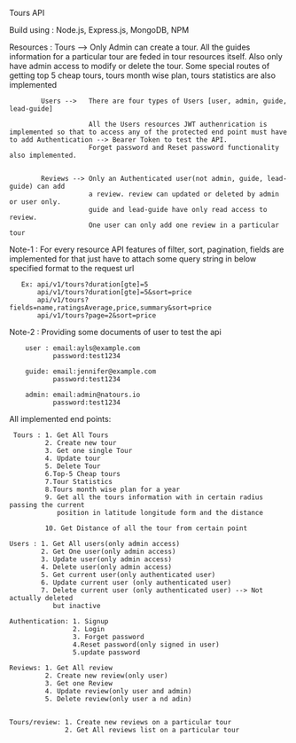 Tours API

Build using : Node.js, Express.js, MongoDB, NPM

Resources : Tours --> Only Admin can create a tour. All the guides information
for a particular tour are feded in tour resources itself.
Also only have admin access to modify or delete the tour.
Some special routes of getting top 5 cheap tours, tours month wise plan, tours statistics are also implemented

            Users -->   There are four types of Users [user, admin, guide, lead-guide]

                        All the Users resources JWT authenrication is implemented so that to access any of the protected end point must have to add Authentication --> Bearer Token to test the API.
                        Forget password and Reset password functionality also implemented.


            Reviews --> Only an Authenticated user(not admin, guide, lead-guide) can add
                        a review. review can updated or deleted by admin or user only.
                        guide and lead-guide have only read access to review.
                        One user can only add one review in a particular tour

Note-1 : For every resource API features of filter, sort, pagination, fields are
implemented for that just have to attach some query string in below specified format to the request url

       Ex: api/v1/tours?duration[gte]=5
           api/v1/tours?duration[gte]=5&sort=price
           api/v1/tours?fields=name,ratingsAverage,price,summary&sort=price
           api/v1/tours?page=2&sort=price

Note-2 : Providing some documents of user to test the api

        user : email:ayls@example.com
               password:test1234

        guide: email:jennifer@example.com
               password:test1234

        admin: email:admin@natours.io
               password:test1234

All implemented end points:

     Tours : 1. Get All Tours
             2. Create new tour
             3. Get one single Tour
             4. Update tour
             5. Delete Tour
             6.Top-5 Cheap tours
             7.Tour Statistics
             8.Tours month wise plan for a year
             9. Get all the tours information with in certain radius passing the current
                position in latitude longitude form and the distance

             10. Get Distance of all the tour from certain point

    Users : 1. Get All users(only admin access)
            2. Get One user(only admin access)
            3. Update user(only admin access)
            4. Delete user(only admin access)
            5. Get current user(only authenticated user)
            6. Update current user (only authenticated user)
            7. Delete current user (only authenticated user) --> Not actually deleted
               but inactive

    Authentication: 1. Signup
                    2. Login
                    3. Forget password
                    4.Reset password(only signed in user)
                    5.update password

    Reviews: 1. Get All review
             2. Create new review(only user)
             3. Get one Review
             4. Update review(only user and admin)
             5. Delete review(only user a nd adin)


    Tours/review: 1. Create new reviews on a particular tour
                  2. Get All reviews list on a particular tour
